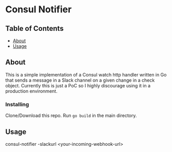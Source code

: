 # Consul Notifier

## Table of Contents

- [About](#about)
- [Usage](#usage)


## About <a name = "about"></a>

This is a simple implementation of a Consul watch http handler written in Go that sends a message in a Slack channel on a given change in a check object.
Currently this is just a PoC so I highly discourage using it in a production environment.
### Installing

Clone/Download this repo. Run ``` go build ``` in the main directory. 

## Usage <a name = "usage"></a>

consul-notifier -slackurl \<your-incoming-webhook-url>

